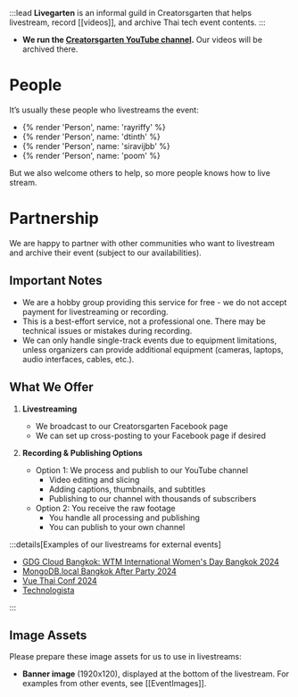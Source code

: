 :::lead
**Livegarten** is an informal guild in Creatorsgarten that helps livestream, record [[videos]], and archive Thai tech event contents.
:::

- **We run the [Creatorsgarten YouTube channel](https://www.youtube.com/@creatorsgarten).** Our videos will be archived there.

# People

It’s usually these people who livestreams the event:

- {% render 'Person', name: 'rayriffy' %}
- {% render 'Person', name: 'dtinth' %}
- {% render 'Person', name: 'siravijbb' %}
- {% render 'Person', name: 'poom' %}

But we also welcome others to help, so more people knows how to live stream.

# Partnership

We are happy to partner with other communities who want to livestream and archive their event (subject to our availabilities).

## Important Notes

- We are a hobby group providing this service for free - we do not accept payment for livestreaming or recording.
- This is a best-effort service, not a professional one. There may be technical issues or mistakes during recording.
- We can only handle single-track events due to equipment limitations, unless organizers can provide additional equipment (cameras, laptops, audio interfaces, cables, etc.).

## What We Offer

1. **Livestreaming**

   - We broadcast to our Creatorsgarten Facebook page
   - We can set up cross-posting to your Facebook page if desired

2. **Recording & Publishing Options**
   - Option 1: We process and publish to our YouTube channel
     - Video editing and slicing
     - Adding captions, thumbnails, and subtitles
     - Publishing to our channel with thousands of subscribers
   - Option 2: You receive the raw footage
     - You handle all processing and publishing
     - You can publish to your own channel

:::details[Examples of our livestreams for external events]

- [GDG Cloud Bangkok: WTM International Women's Day Bangkok 2024](https://www.facebook.com/creatorsgarten/videos/741510044778454/)
- [MongoDB.local Bangkok After Party 2024](https://www.facebook.com/creatorsgarten/videos/1220811312401620/)
- [Vue Thai Conf 2024](https://www.facebook.com/creatorsgarten/videos/834082632045173/)
- [Technologista](https://www.facebook.com/creatorsgarten/videos/569058498930101/)

:::

## Image Assets

Please prepare these image assets for us to use in livestreams:

- **Banner image** (1920x120), displayed at the bottom of the livestream. For examples from other events, see [[EventImages]].
